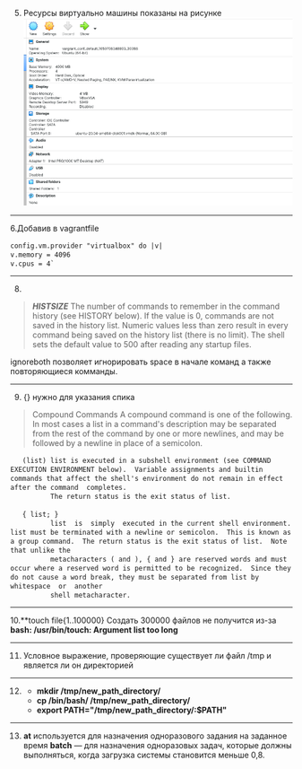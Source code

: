 5. Ресурсы виртуально машины показаны на рисунке
![resource](res.png)

---

6.Добавив в vagrantfile  
````
config.vm.provider "virtualbox" do |v| 
v.memory = 4096
v.cpus = 4`
````
---

8.
>***HISTSIZE***
>The  number  of commands to remember in the command history (see HISTORY below).  If the value is 0, commands are not saved in the history list.  Numeric values less than zero result in every command being saved on the
>history list (there is no limit).  The shell sets the default value to 500 after reading any startup files.

ignoreboth позволяет игнорировать space в начале команд а также повторяющиеся комманды.

---
9. {} нужно для указания спика 

> Compound Commands
       A compound command is one of the following.  In most cases a list in a command's description may be separated from the rest of the command by one or more newlines, and may be followed by a newline in place of a semicolon.

       (list) list is executed in a subshell environment (see COMMAND EXECUTION ENVIRONMENT below).  Variable assignments and builtin commands that affect the shell's environment do not remain in effect after the command  completes.
              The return status is the exit status of list.

       { list; }
              list  is  simply  executed in the current shell environment.  list must be terminated with a newline or semicolon.  This is known as a group command.  The return status is the exit status of list.  Note that unlike the
              metacharacters ( and ), { and } are reserved words and must occur where a reserved word is permitted to be recognized.  Since they do not cause a word break, they must be separated from list by  whitespace  or  another
              shell metacharacter.

---

10.**touch file{1..100000}
Создать 300000 файлов не получится из-за **bash: /usr/bin/touch: Argument list too long**

---
11. Условное выражение, проверяющие существует ли файл 
/tmp и является ли он директорией
---
12. + **mkdir /tmp/new_path_directory/**
    + **cp /bin/bash/ /tmp/new_path_directory/**
    + **export PATH="/tmp/new_path_directory/:$PATH"**

---

13. **at** используется для назначения одноразового задания на заданное время
**batch** — для назначения одноразовых задач, которые должны выполняться, когда загрузка системы становится меньше 0,8.
